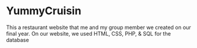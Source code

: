 # YummyCruisin
This a restaurant website that me and my group member we created on our final year.
On our website, we used HTML, CSS, PHP, & SQL for the database
